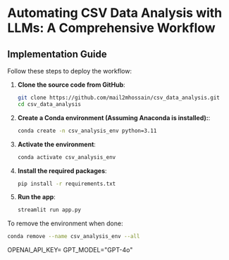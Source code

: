 # Automating CSV Data Analysis with LLMs: A Comprehensive Workflow


## Implementation Guide

Follow these steps to deploy the workflow:

1. **Clone the source code from GitHub**:
   ```bash
   git clone https://github.com/mail2mhossain/csv_data_analysis.git
   cd csv_data_analysis
   ```

2. **Create a Conda environment (Assuming Anaconda is installed):**:
   ```bash
   conda create -n csv_analysis_env python=3.11
   ```

3. **Activate the environment**:
   ```bash
   conda activate csv_analysis_env
   ```

4. **Install the required packages**:
   ```bash
   pip install -r requirements.txt
   ```

5. **Run the app**:
   ```bash
   streamlit run app.py
   ```

To remove the environment when done:
```bash
conda remove --name csv_analysis_env --all
```

OPENAI_API_KEY=
GPT_MODEL="GPT-4o"
